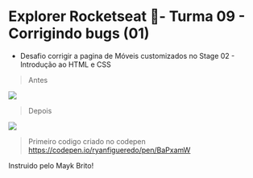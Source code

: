 # Explorer Rocketseat 🚀- Turma 09 - Corrigindo bugs (01) 
- Desafio corrigir a pagina de Móveis customizados no Stage 02 - Introdução ao HTML e CSS

> Antes

<img src="https://efficient-sloth-d85.notion.site/image/https%3A%2F%2Fs3-us-west-2.amazonaws.com%2Fsecure.notion-static.com%2Fa29a32b1-069e-4e79-af05-d69f772bccb5%2FUntitled.png?id=8f89f434-cf5e-47a9-8612-c55e35452cfd&table=block&spaceId=08f749ff-d06d-49a8-a488-9846e081b224&width=2000&userId=&cache=v2">

> Depois

<img src="https://cdn.discordapp.com/attachments/1067170384178323557/1067806979562672179/image.png" >

> Primeiro codigo criado no codepen
https://codepen.io/ryanfigueredo/pen/BaPxamW

Instruido pelo Mayk Brito!
